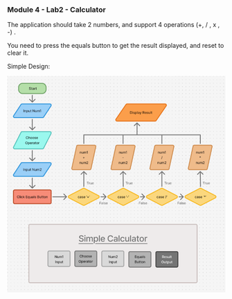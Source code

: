 ### Module 4 - Lab2 - Calculator

The application should take 2 numbers, and 
support 4 operations (+, / , x , -) . 

You need to press the equals button to 
get the result displayed, and reset to clear it.

Simple Design:

![Calculator flow and lo-fi design](./src/assets/Lab2%20-Calc%20flow.png)
